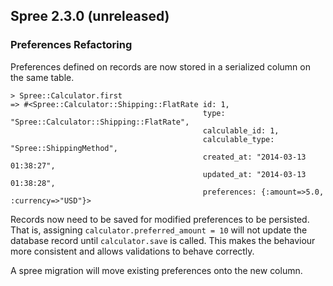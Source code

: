 ## Spree 2.3.0 (unreleased) ##

### Preferences Refactoring

Preferences defined on records are now stored in a serialized column on the same table.

```
> Spree::Calculator.first
=> #<Spree::Calculator::Shipping::FlatRate id: 1,
                                           type: "Spree::Calculator::Shipping::FlatRate",
                                           calculable_id: 1,
                                           calculable_type: "Spree::ShippingMethod",
                                           created_at: "2014-03-13 01:38:27",
                                           updated_at: "2014-03-13 01:38:28",
                                           preferences: {:amount=>5.0, :currency=>"USD"}>
```

Records now need to be saved for modified preferences to be persisted. That is,
assigning `calculator.preferred_amount = 10` will not update the database
record until `calculator.save` is called. This makes the behaviour more
consistent and allows validations to behave correctly.

A spree migration will move existing preferences onto the new column.
